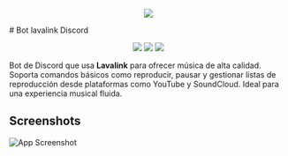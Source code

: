 
<p align="center">
<img src="https://capsule-render.vercel.app/api?type=waving&color=gradient&height=200&section=header&text=Bot-LavaLink-Simple&fontSize=80&fontAlignY=35&animation=twinkling&fontColor=gradient"/> </a> 
</p>

﻿# Bot lavalink Discord
<div align="center"> <a href="https://discord.gg/MBPsvcphGf" target="_blank"><img src="https://img.shields.io/maintenance/yes/2023?style=for-the-badge&label=MANTENIDO" /></a>
 <a href="https://www.postgresql.org" target="_blank"><img src="https://img.shields.io/badge/MongoDB-%234ea94b.svg?style=for-the-badge&logo=mongodb&logoColor=white"/></a>
 <a href="https://www.nodejs.org" target="_blank"><img src="https://img.shields.io/badge/node.js-6DA55F?style=for-the-badge&logo=node.js&logoColor=white"/></a>
</div>

Bot de Discord que usa **Lavalink** para ofrecer música de alta calidad. Soporta comandos básicos como reproducir, pausar y gestionar listas de reproducción desde plataformas como YouTube y SoundCloud. Ideal para una experiencia musical fluida.

## Screenshots
![App Screenshot](https://blogger.googleusercontent.com/img/a/AVvXsEgi3xJO8UGqq79-AtbKB6bnGeEXm7Nej402ociIm3SebbOK_7K5_N9rWPJBVPn6Dy7iHBJlDBITiQRSl1fuZhBpBTFVLD84ASRz-Y69Te9UA-PZ8IaQSg2nAFOkSppFEc1pmrbVvokHWReR9YX6W6TAjMSLpuhfTKa9rtySasSUf6eq-a0O5N5r5asINg?text=App+Screenshot+Here)
